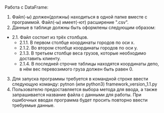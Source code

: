 Работа с DataFrame:
1. Файл(-ы) должен(должны) находиться в одной папке вместе с программой. Файл(-ы) имеет(-ют) расширение ".csv".<br/>
2. Данные в таблице должны быть оформлены следующим образом:<br/>
  * 2.1. Файл состоит из трёх столбцов. <br/>
    * 2.1.1. В первом столбце координаты городов по оси x.<br/>
    * 2.1.2. Во втором столбце координаты городов по оси y.<br/>
    * 2.1.3. В третьем столбце веса грузов, которые необходимо доставить клиенту.<br/>
    * 2.1.4. В последней строчке таблицы находятся координаты депо, в нём вес перевозимого груза должен быть равен 0.<br/>
3. Для запуска программы требуется в командной строке ввести следующую команду: pytnon (или python3) framework_version_1.1.py<br/>
4. Пользователю предоставляется выбора метода для ввода, а также запрашивается название файла с данными для работы. При ошибочных вводах программа будет просить повторно ввести требуемые данные.
